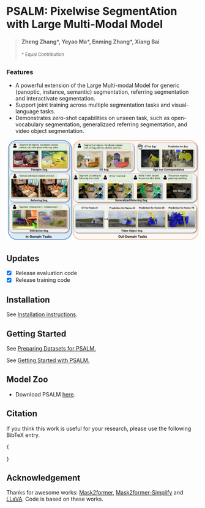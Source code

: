 # PSALM: Pixelwise SegmentAtion with Large Multi-Modal Model
> #### Zheng Zhang\*, Yeyao Ma\*, Enming Zhang\*, Xiang Bai
>
> <sup>* Equal Contribution



### Features

* A powerful extension of the Large Multi-modal Model for generic (panoptic, instance, semantic) segmentation, referring segmentation and interactivate segmentation.
* Support joint training across multiple segmentation tasks and visual-language tasks.
* Demonstrates zero-shot capabilities on unseen task, such as open-vocabulary segmentation, generalizaed referring segmentation, and video object segmentation.

![teaser](images/teaser.png)

## Updates
- [x] Release evaluation code
- [x] Release training code
## Installation

See [Installation instructions](docs/INSTALL.md).

## Getting Started

See [Preparing Datasets for PSALM.](docs/DATASET.md)

See [Getting Started with PSALM.](docs/GETTING_STARTED.md)

## Model Zoo
- Download PSALM [here](https://huggingface.co/EnmingZhang/PSALM).

## Citation
If you think this work is useful for your research, please use the following BibTeX entry.
```
{

}
```
## Acknowledgement
Thanks for awesome works: [Mask2former](https://github.com/facebookresearch/Mask2Former/tree/main), [Mask2former-Simplify](https://github.com/zzubqh/Mask2Former-Simplify)
and [LLaVA](https://github.com/haotian-liu/LLaVA). Code is based on these works.
